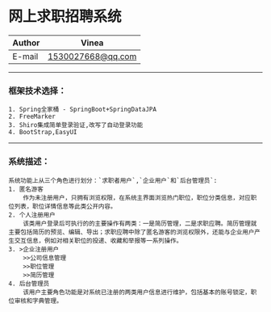 网上求职招聘系统
==============
|Author|Vinea|
|---|---
|E-mail|1530027668@qq.com

****

### 框架技术选择：
	1. Spring全家桶 - SpringBoot+SpringDataJPA
	2. FreeMarker
	3. Shiro集成简单登录验证,改写了自动登录功能
	4. BootStrap,EasyUI
		
----

### 系统描述：
	系统功能上从三个角色进行划分：`求职者用户`,`企业用户`和`后台管理员`:
	1. 匿名游客
		作为未注册用户，只拥有浏览权限，在系统主界面浏览热门职位，职位分类信息，对应职位列表，职位详情信息等此类公开内容。
	2. 个人注册用户
		该类用户登录后可执行的的主要操作有两类：一是简历管理，二是求职应聘。简历管理就主要包括简历的预览、编辑、导出；求职应聘中除了匿名游客的浏览权限外，还能与企业用户产生交互信息，例如对相关职位的投递、收藏和举报等一系列操作。
	3. >企业注册用户
		>>公司信息管理
		>>职位管理
		>>简历管理
	4. 后台管理员
		该用户主要角色功能是对系统已注册的两类用户信息进行维护，包括基本的账号锁定，职位审核和字典管理。
